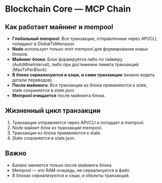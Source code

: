 # Blockchain Core — MCP Chain

## Как работает майнинг и mempool

- **Глобальный mempool**: Все транзакции, отправленные через API/CLI, попадают в GlobalTxMempool.
- **Node** использует только этот mempool для формирования новых блоков.
- **Майнинг блока**: Блок формируется либо по таймеру (AutoMineInterval), либо при достижении лимита транзакций (MaxTxPerBlock).
- **В блоке сериализуются и хэши, и сами транзакции** (можно видеть детали переводов).
- **После майнинга**: Все транзакции из блока применяются к state, state сохраняется в state.json.
- **Mempool очищается** после майнинга блока.

## Жизненный цикл транзакции
1. Транзакция отправляется через API/CLI и попадает в mempool.
2. Node майнит блок из транзакций mempool.
3. Транзакции из блока применяются к state.
4. State сохраняется в state.json.

## Важно
- Баланс меняется только после майнинга блока.
- Mempool — это RAM-очередь, не сериализуется в файл.
- В блоках сериализуются и хэши, и объекты транзакций. 